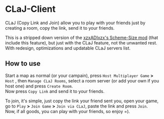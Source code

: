 # CLaJ-Client
CLaJ (Copy Link and Join) allow you to play with your friends just by creating a room, copy the link, send it to your friends.

This is a stripped down version of the [xzxADIxzx's Scheme-Size mod](https://github.com/xzxADIxzx/Scheme-Size) (that include this feature), but just with the CLaJ feature, not the unwanted rest. With redesign, optimizations and updatable CLaJ servers list.


## How to use
Start a map as normal (or your campain), press ``Host Multiplayer Game`` **>** ``Host`` , then ``Manage CLaJ Rooms``, select a room server (or add your own if you host one) and press ``Create Room``. <br>
Now press ``Copy Link`` and send it to your friends.

To join, it's simple, just copy the link your friend sent you, open your game, go to ``Play`` **>** ``Join Game`` **>** ``Join via CLaJ``, paste the link and press ``Join``. <br>
Now, if all goods, you can play with your friends, so enjoy =).

